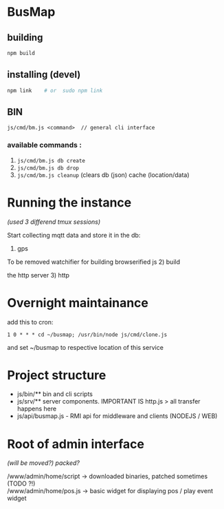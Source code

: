 # BusMap

## building

```bash
npm build
```

## installing (devel) 

```bash
npm link	# or  sudo npm link
```

## BIN

	js/cmd/bm.js <command> 	// general cli interface

### available commands :

1) ```js/cmd/bm.js db create```
2) ```js/cmd/bm.js db drop```
3) ```js/cmd/bm.js cleanup```	 (clears db (json) cache (location/data)

# Running the instance 

_(used 3 differend tmux sessions)_

Start collecting mqtt data and store it in the db:
1) gps
 
To be removed watchifier for building browserified js 
2) build

the http server 
3) http

# Overnight maintainance

add this to cron:

```cron
1 0 * * * cd ~/busmap; /usr/bin/node js/cmd/clone.js 
```
and set ~/busmap to respective location of this service

# Project structure

* js/bin/** 			bin and cli scripts
* js/srv/**			server components. IMPORTANT IS http.js > all transfer happens here
* js/api/busmap.js	- RMI api for middleware and clients (NODEJS / WEB)


# Root of admin interface 
_(will be moved?) packed?_

/www/admin/home/script 				-> downloaded binaries, patched sometimes (TODO ?!) 			
/www/admin/home/pos.js 				-> basic widget for displaying pos / play event widget
 
